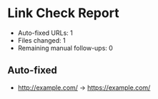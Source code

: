 # Link Check Report

- Auto-fixed URLs: 1
- Files changed: 1
- Remaining manual follow-ups: 0

## Auto-fixed
- http://example.com/ → https://example.com/
